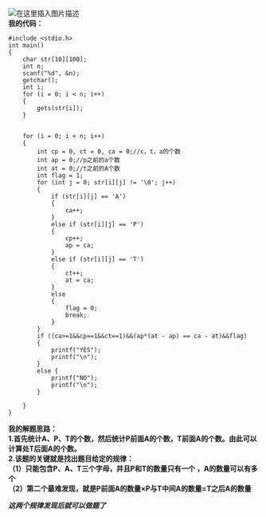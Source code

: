 ﻿![在这里插入图片描述](https://img-blog.csdnimg.cn/20190803120940691.png?x-oss-process=image/watermark,type_ZmFuZ3poZW5naGVpdGk,shadow_10,text_aHR0cHM6Ly9ibG9nLmNzZG4ubmV0L3UwMTIwMTE5MTI=,size_16,color_FFFFFF,t_70)  
**我的代码：**
```
#include <stdio.h>
int main()
{
	char str[10][100];
	int n;
	scanf("%d", &n);
	getchar();
	int i;
	for (i = 0; i < n; i++)
	{
		gets(str[i]);
	}


	for (i = 0; i < n; i++)
	{
		int cp = 0, ct = 0, ca = 0;//c，t，a的个数
		int ap = 0;//p之前的a个数
		int at = 0;//t之前的A个数
		int flag = 1;
		for (int j = 0; str[i][j] != '\0'; j++)
		{
			if (str[i][j] == 'A')
			{
				ca++;
			}
			else if (str[i][j] == 'P')
			{
				cp++;
				ap = ca;
			}
			else if (str[i][j] == 'T')
			{
				ct++;
				at = ca;
			}
			else
			{
				flag = 0;
				break;
			}
		}
		if ((ca>=1&&cp==1&&ct==1)&&(ap*(at - ap) == ca - at)&&flag)
		{
			printf("YES");
			printf("\n");
		}
		else {
			printf("NO");
			printf("\n");
		}

	}
}
```
 
 **我的解题思路：  
 1.首先统计A、P、T的个数，然后统计P前面A的个数，T前面A的个数。由此可以计算处T后面A的个数。  
 2.该题的关键就是找出题目给定的规律：  
    （1）只能包含P、A、T三个字母，并且P和T的数量只有一个 ，A的数量可以有多个  
    （2）第二个最难发现，就是P前面A的数量×P与T中间A的数量=T之后A的数量**  
      
 ***这两个规律发现后就可以做题了***
